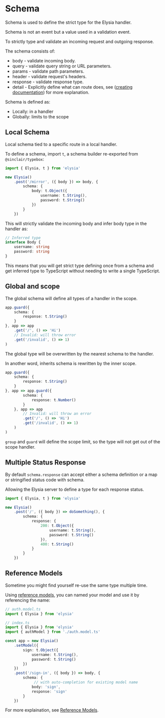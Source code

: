 # Schema
Schema is used to define the strict type for the Elysia handler.

Schema is not an event but a value used in a validation event. 

To strictly type and validate an incoming request and outgoing response.

The schema consists of:
- body - validate incoming body.
- query - validate query string or URL parameters.
- params - validate path parameters.
- header - validate request's headers.
- response - validate response type.
- detail - Explicitly define what can route does, see ([creating documentation](/patterns/creating-documentation)) for more explanation.

Schema is defined as:
- Locally: in a handler
- Globally: limits to the scope

## Local Schema
Local schema tied to a specific route in a local handler.

To define a schema, import `t`, a schema builder re-exported from `@sinclair/typebox`:
```typescript
import { Elysia, t } from 'elysia'

new Elysia()
    .post('/mirror', ({ body }) => body, {
        schema: {
            body: t.Object({
                username: t.String(),
                password: t.String()
            })
        }
    })
```

This will strictly validate the incoming body and infer body type in the handler as:
```typescript
// Inferred type
interface Body {
    username: string
    password: string
}
```

This means that you will get strict type defining once from a schema and get inferred type to TypeScript without needing to write a single TypeScript.

## Global and scope
The global schema will define all types of a handler in the scope.

```typescript
app.guard({
    schema: {
        response: t.String()
    }
}, app => app
    .get('/', () => 'Hi')
    // Invalid: will throw error
    .get('/invalid', () => 1)
)
```

The global type will be overwritten by the nearest schema to the handler.

In another word, inherits schema is rewritten by the inner scope.
```typescript
app.guard({
    schema: {
        response: t.String()
    }
}, app => app.guard({
        schema: {
            response: t.Number()
        }
    }, app => app
        // Invalid: will throw an error
        .get('/', () => 'Hi')
        .get('/invalid', () => 1)
    )
)
```

`group` and `guard` will define the scope limit, so the type will not get out of the scope handler.

## Multiple Status Response
By default `schema.response` can accept either a schema definition or a map or stringified status code with schema.

Allowing the Elysia server to define a type for each response status.

```typescript
import { Elysia, t } from 'elysia'

new Elysia()
    .post('/', ({ body }) => doSomething(), {
        schema: {
            response: {
                200: t.Object({
                    username: t.String(),
                    password: t.String()
                }),
                400: t.String()
            }
        }
    })
```

## Reference Models
Sometime you might find yourself re-use the same type multiple time.

Using [reference models](/patterns/reference-models), you can named your model and use it by referencing the name:
```typescript
// auth.model.ts
import { Elysia } from 'elysia'

// index.ts
import { Elysia } from 'elysia'
import { authModel } from './auth.model.ts'

const app = new Elysia()
    .setModel({
        sign: t.Object({
            username: t.String(),
            password: t.String()
        })
    })
    .post('/sign-in', ({ body }) => body, {
        schema: {
             // with auto-completion for existing model name
            body: 'sign',
            response: 'sign'
        }
    })
```

For more explaination, see [Reference Models](/patterns/reference-models).

